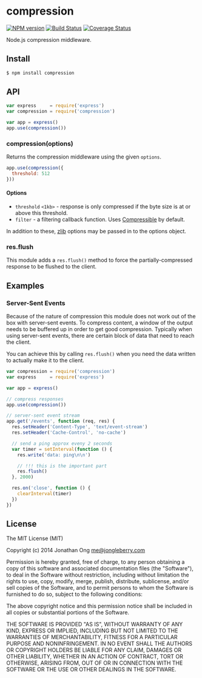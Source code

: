 # compression

[![NPM version](https://badge.fury.io/js/compression.svg)](http://badge.fury.io/js/compression)
[![Build Status](https://travis-ci.org/expressjs/compression.svg?branch=master)](https://travis-ci.org/expressjs/compression)
[![Coverage Status](https://img.shields.io/coveralls/expressjs/compression.svg?branch=master)](https://coveralls.io/r/expressjs/compression)

Node.js compression middleware.

## Install

```bash
$ npm install compression
```

## API

```js
var express     = require('express')
var compression = require('compression')

var app = express()
app.use(compression())
```

### compression(options)

Returns the compression middleware using the given `options`.

```js
app.use(compression({
  threshold: 512
}))
```

#### Options

- `threshold` `<1kb>` - response is only compressed if the byte size is at or above this threshold.
- `filter` - a filtering callback function. Uses [Compressible](https://github.com/expressjs/compressible) by default.

In addition to these, [zlib](http://nodejs.org/api/zlib.html) options may be passed in to the options object.

### res.flush

This module adds a `res.flush()` method to force the partially-compressed
response to be flushed to the client.

## Examples

### Server-Sent Events

Because of the nature of compression this module does not work out of the box
with server-sent events. To compress content, a window of the output needs to
be buffered up in order to get good compression. Typically when using server-sent
events, there are certain block of data that need to reach the client.

You can achieve this by calling `res.flush()` when you need the data written to
actually make it to the client.

```js
var compression = require('compression')
var express     = require('express')

var app = express()

// compress responses
app.use(compression())

// server-sent event stream
app.get('/events', function (req, res) {
  res.setHeader('Content-Type', 'text/event-stream')
  res.setHeader('Cache-Control', 'no-cache')

  // send a ping approx eveny 2 seconds
  var timer = setInterval(function () {
    res.write('data: ping\n\n')

    // !!! this is the important part
    res.flush()
  }, 2000)

  res.on('close', function () {
    clearInterval(timer)
  })
})
```

## License

The MIT License (MIT)

Copyright (c) 2014 Jonathan Ong me@jongleberry.com

Permission is hereby granted, free of charge, to any person obtaining a copy
of this software and associated documentation files (the "Software"), to deal
in the Software without restriction, including without limitation the rights
to use, copy, modify, merge, publish, distribute, sublicense, and/or sell
copies of the Software, and to permit persons to whom the Software is
furnished to do so, subject to the following conditions:

The above copyright notice and this permission notice shall be included in
all copies or substantial portions of the Software.

THE SOFTWARE IS PROVIDED "AS IS", WITHOUT WARRANTY OF ANY KIND, EXPRESS OR
IMPLIED, INCLUDING BUT NOT LIMITED TO THE WARRANTIES OF MERCHANTABILITY,
FITNESS FOR A PARTICULAR PURPOSE AND NONINFRINGEMENT. IN NO EVENT SHALL THE
AUTHORS OR COPYRIGHT HOLDERS BE LIABLE FOR ANY CLAIM, DAMAGES OR OTHER
LIABILITY, WHETHER IN AN ACTION OF CONTRACT, TORT OR OTHERWISE, ARISING FROM,
OUT OF OR IN CONNECTION WITH THE SOFTWARE OR THE USE OR OTHER DEALINGS IN
THE SOFTWARE.
